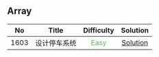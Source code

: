 ## Array

|  No   |    Title     |           Difficulty            |                       Solution                       |
| :---: | :----------: | :-----------------------------: | :--------------------------------------------------: |
| 1603  | 设计停车系统 | <font color=#5CB85C>Easy</font> | [Solution](design_parking_system/ParkingSystem.java) |
